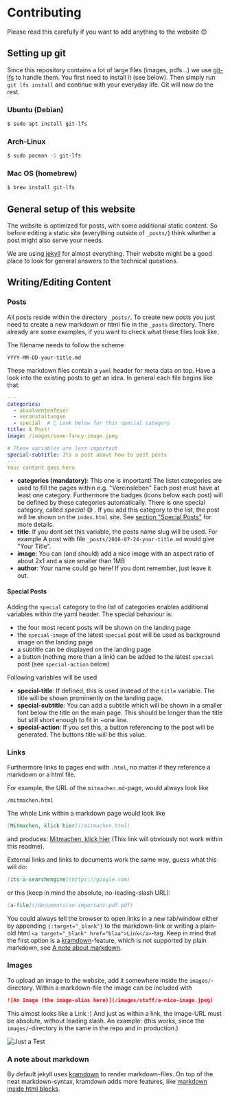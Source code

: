 # Contributing

Please read this carefully if you want to add anything to the website 😊

## Setting up git

Since this repository contains a lot of large files (images, pdfs...) we 
use [git-lfs](https://git-lfs.github.com/) to handle them.
You first need to install it (see below). 
Then simply run `git lfs install` and continue with your everyday life. 
Git will now do the rest. 

### Ubuntu (Debian)
```sh
$ sudo apt install git-lfs
```

### Arch-Linux
```sh
$ sudo pacman -S git-lfs
```

### Mac OS (homebrew)
```sh
$ brew install git-lfs
```




## General setup of this website

The website is optimized for posts, with some additional static content.
So before editing a static site (everything outside of `_posts/`) think whether
a post might also serve your needs.

We are using [jekyll](https://jekyllrb.com) for almost everything. Their
website might be a good place to look for general answers to the technical
questions.


## Writing/Editing Content

### Posts

All posts reside within the directory `_posts/`.
To create new posts you just need to create a new markdown or html file in the
`_posts` directory. There already are some examples, if you want to check
what these files look like.

The filename needs to follow the scheme
```
YYYY-MM-DD-your-title.md
```

These markdown files contain a `yaml` header for meta data on top.
Have a look into the existing posts to get an idea. In general each file
begins like that:
``` YAML
---
categories:
  - absolventenfeier
  - veranstaltungen
  - special  # 👀 Look below for this special category
title: A Post!
image: /images/some-fancy-image.jpeg

# These variables are less important
special-subtitle: Its a post about how to post posts
---
Your content goes here
```
- **categories (mandatory)**:
  This one is important! The listet categories are used to fill the pages within
  e.g. "Vereinsleben" Each post must have at least one category.  Furthermore the
  badges (icons below each post) will be defined by these categories
  automatically.
  There is one special category, called *special* 😅 . If you
  add this category to the list, the post will be shown on the `index.html` site.
  See [section "Special Posts"](#special-posts) for more details.
- **title**:
  If you dont set this variable, the posts name slug will be used. For example
  A post with file `_posts/2016-07-24-your-title.md` would give "Your Title".
- **image**:
  You can (and should) add a nice image
  with an aspect ratio of about 2x1 and
  a size smaller than 1MB
- **author**:
  Your name could go here! If you dont remember, just leave it out.


#### Special Posts
Adding the `special` category to the list of categories enables additional
variables within the yaml header. The special behaviour is:
- the four most recent posts will be shown on the landing page
- the `special-image` of the latest `special` post will be used as
  background image on the landing page
- a subtitle can be displayed on the landing page
- a button (nothing more than a link) can be added to the latest `special`
  post (see `special-action` below)

Following variables will be used
- **special-title**:
  If defined, this is used instead of the `title` variable. The title will
  be shown prominently on the landing page.
- **special-subtitle**:
  You can add a subtitle which will be shown in a smaller font below the title on
  the main page. This should be longer than the title but still short enough to
  fit in ~one line.
- **special-action**:
  If you set this, a button referencing to the post will be generated. The
  buttons title will be this value.

### Links
Furthermore links to pages end with `.html`, no matter if they reference a
markdown or a html file.

For example, the URL of the `mitmachen.md`-page, would always
look like
```
/mitmachen.html
```
The whole Link within a markdown page would look like
``` markdown
[Mitmachen, klick hier](/mitmachen.html)
```
and produces: [Mitmachen, klick hier](/mitmachen.html) (This link
will obviously not work within this readme).

External links and links to documents work the same way, guess what this will do:
``` markdown
[its-a-searchengine](https://google.com)
```
or this (keep in mind the absolute, no-leading-slash URL):
``` markdown
[a-file](/documents/an-important-pdf.pdf)
```

You could always tell the browser to open links in a new tab/window either by
appending `{:target="_blank"}` to the markdown-link or writing a plain-old html
`<a target="_blank" href="blaa">Link</a>`-tag. Keep in mind that the first
option is a [kramdown](https://kramdown.gettalong.org/syntax.html)-feature,
which is not supported by plain markdown, see [A note about
markdown](#a-note-about-markdown).

### Images
To upload an image to the website, add it somewhere inside the
`images/`-directory. Within a markdown-file the image can be included with
``` markdown
![An Image (the image-alias here)](/images/stuff/a-nice-image.jpeg)
```
This almost looks like a Link :) And just as within a link, the image-URL must
be absolute, without leading slash.
An example: (this works, since the `images/`-directory is the same in the
repo and in production.)

![Just a Test](/images/contributing/image-example.jpg)

### A note about markdown
By default jekyll uses
[kramdown](https://kramdown.gettalong.org/syntax.html) to render
markdown-files. On top of the neat markdown-syntax, kramdown adds more
features, like [markdown inside html
blocks](https://kramdown.gettalong.org/syntax.html#html-blocks).
